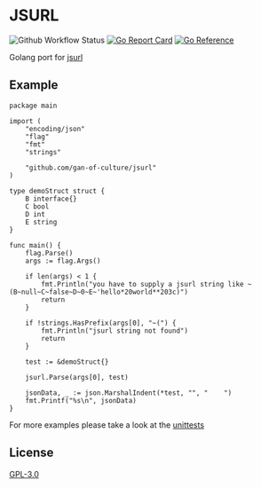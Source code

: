 # JSURL
![Github Workflow Status](https://img.shields.io/github/workflow/status/gan-of-culture/jsurl/Go)
[![Go Report Card](https://goreportcard.com/badge/github.com/gan-of-culture/jsurl)](https://goreportcard.com/report/github.com/gan-of-culture/jsurl)
[![Go Reference](https://pkg.go.dev/badge/github.com/gan-of-culture.svg)](https://pkg.go.dev/github.com/gan-of-culture)

Golang port for [jsurl](https://github.com/Sage/jsurl)

## Example

```golang
package main

import (
	"encoding/json"
	"flag"
	"fmt"
	"strings"

	"github.com/gan-of-culture/jsurl"
)

type demoStruct struct {
	B interface{}
	C bool
	D int
	E string
}

func main() {
	flag.Parse()
	args := flag.Args()

	if len(args) < 1 {
		fmt.Println("you have to supply a jsurl string like ~(B~null~C~false~D~0~E~'hello*20world**203c)")
		return
	}

	if !strings.HasPrefix(args[0], "~(") {
		fmt.Println("jsurl string not found")
		return
	}

	test := &demoStruct{}

	jsurl.Parse(args[0], test)

	jsonData, _ := json.MarshalIndent(*test, "", "    ")
	fmt.Printf("%s\n", jsonData)
}
```

For more examples please take a look at the [unittests](jsurl_test.go)

## License

[GPL-3.0](LICENSE)

